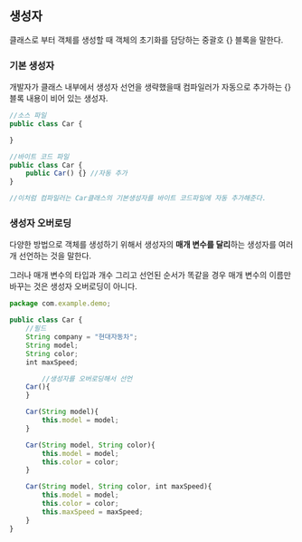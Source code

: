 ## 생성자

클래스로 부터 객체를 생성할 때  객체의 초기화를 담당하는 중괄호 {} 블록을 말한다.

### 기본 생성자

개발자가 클래스 내부에서 생성자 선언을 생략했을때 컴파일러가 자동으로 추가하는 {} 블록 내용이 비어 있는 생성자. 

```jsx
//소스 파일
public class Car {

}

//바이트 코드 파일
public class Car {
    public Car() {} //자동 추가
}

//이처럼 컴파일러는 Car클래스의 기본생성자를 바이트 코드파일에 자동 추가해준다.
```

### 생성자 오버로딩

다양한 방법으로 객체를 생성하기 위해서 생성자의 **매개 변수를 달리**하는 생성자를 여러 개 선언하는 것을 말한다. 

그러나 매개 변수의 타입과 개수 그리고 선언된 순서가 똑같을 경우 매개 변수의 이름만 바꾸는 것은 생성자 오버로딩이 아니다.

```jsx
package com.example.demo;

public class Car {
    //필드
    String company = "현대자동차";
    String model;
    String color;
    int maxSpeed;

		//생성자를 오버로딩해서 선언
    Car(){
    }

    Car(String model){
        this.model = model;
    }

    Car(String model, String color){
        this.model = model;
        this.color = color;
    }

    Car(String model, String color, int maxSpeed){
        this.model = model;
        this.color = color;
        this.maxSpeed = maxSpeed;
    }
}
```
